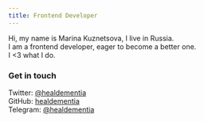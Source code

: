 ```yaml
---
title: Frontend Developer
---
```


Hi, my name is Marina Kuznetsova, I live in Russia.<br>
I am a frontend developer, eager to become a better one.<br>
I <3 what I do.<br>

<h3>Get in touch</h3>

Twitter: <a href="https://twitter.com/healdementia">@healdementia</a><br>
GitHub: <a href="https://github.com/healdementia/">healdementia</a><br>
Telegram: <a href="https://t.me/healdementia">@healdementia</a>

